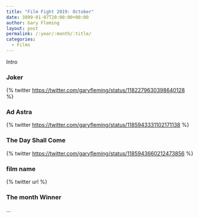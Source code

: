 ```yaml
---
title: "Film Fight 2019: October"
date: 3899-01-07T20:00:00+00:00
author: Gary Fleming
layout: post
permalink: /:year/:month/:title/
categories:
  - Films
---
```


Intro

### Joker

{% twitter https://twitter.com/garyfleming/status/1182279630398640128 %}

### Ad Astra

{% twitter https://twitter.com/garyfleming/status/1185943331102171138 %}

### The Day Shall Come

{% twitter https://twitter.com/garyfleming/status/1185943660212473856 %}

### film name

{% twitter url %}


### The month Winner

...
